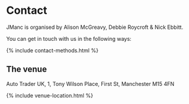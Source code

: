 # Contact

JManc is organised by Alison McGreavy, Debbie Roycroft & Nick Ebbitt. 

You can get in touch with us in the following ways:

{% include contact-methods.html %}

## The venue

Auto Trader UK,
1, Tony Wilson Place, 
First St, 
Manchester 
M15 4FN

{% include venue-location.html %}
